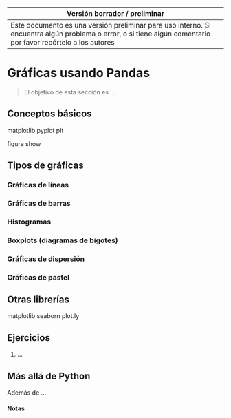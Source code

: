 Versión borrador / preliminar |
-------------------|
Este documento es una versión preliminar para uso interno. Si encuentra algún problema o error, o si tiene algún comentario por favor repórtelo a los autores|


# Gráficas usando Pandas

> El objetivo de esta sección es ...



## Conceptos básicos


matplotlib.pyplot plt

figure
show


## Tipos de gráficas

### Gráficas de líneas


### Gráficas de barras

### Histogramas

### Boxplots (diagramas de bigotes)

### Gráficas de dispersión

### Gráficas de pastel



## Otras librerías

matplotlib
seaborn
plot.ly





## Ejercicios ##

1. ...



## Más allá de Python

Además de ...
 

#### Notas 

